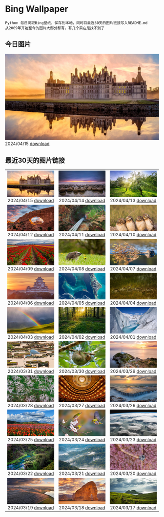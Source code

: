 # Bing Wallpaper

```
Python 每日爬取Bing壁纸，保存到本地，同时将最近30天的图片链接写入README.md
从2009年开始至今的图片大部分都有，有几个实在是找不到了
```



## 今日图片


![](./images/2024/04/15/ChambordCastle_ZH-CN0930093515_1920x1080_2024-04-15.jpg)2024/04/15 [download](./images/2024/04/15/ChambordCastle_ZH-CN0930093515_1920x1080_2024-04-15.jpg)

## 最近30天的图片链接


|      |      |      |
| :----: | :----: | :----: |
|![](./images/2024/04/15/ChambordCastle_ZH-CN0930093515_1920x1080_2024-04-15.jpg)2024/04/15 [download](./images/2024/04/15/ChambordCastle_ZH-CN0930093515_1920x1080_2024-04-15.jpg)|![](./images/2024/04/14/BowlingBallCali_ZH-CN0434558966_1920x1080_2024-04-14.jpg)2024/04/14 [download](./images/2024/04/14/BowlingBallCali_ZH-CN0434558966_1920x1080_2024-04-14.jpg)|![](./images/2024/04/13/SpringApple_ZH-CN0101917345_1920x1080_2024-04-13.jpg)2024/04/13 [download](./images/2024/04/13/SpringApple_ZH-CN0101917345_1920x1080_2024-04-13.jpg)|
|![](./images/2024/04/12/SunsetArchesNP_ZH-CN9875945974_1920x1080_2024-04-12.jpg)2024/04/12 [download](./images/2024/04/12/SunsetArchesNP_ZH-CN9875945974_1920x1080_2024-04-12.jpg)|![](./images/2024/04/11/DragonWaterfall_ZH-CN9580105565_1920x1080_2024-04-11.jpg)2024/04/11 [download](./images/2024/04/11/DragonWaterfall_ZH-CN9580105565_1920x1080_2024-04-11.jpg)|![](./images/2024/04/10/OwlSiblings_ZH-CN9441687518_1920x1080_2024-04-10.jpg)2024/04/10 [download](./images/2024/04/10/OwlSiblings_ZH-CN9441687518_1920x1080_2024-04-10.jpg)|
|![](./images/2024/04/09/SkagitValleyTulips_ZH-CN9034120306_1920x1080_2024-04-09.jpg)2024/04/09 [download](./images/2024/04/09/SkagitValleyTulips_ZH-CN9034120306_1920x1080_2024-04-09.jpg)|![](./images/2024/04/08/HedgehogMeadow_ZH-CN8845586473_1920x1080_2024-04-08.jpg)2024/04/08 [download](./images/2024/04/08/HedgehogMeadow_ZH-CN8845586473_1920x1080_2024-04-08.jpg)|![](./images/2024/04/07/BeaverDenali_ZH-CN8736013851_1920x1080_2024-04-07.jpg)2024/04/07 [download](./images/2024/04/07/BeaverDenali_ZH-CN8736013851_1920x1080_2024-04-07.jpg)|
|![](./images/2024/04/06/JapanHimeji_ZH-CN8344654166_1920x1080_2024-04-06.jpg)2024/04/06 [download](./images/2024/04/06/JapanHimeji_ZH-CN8344654166_1920x1080_2024-04-06.jpg)|![](./images/2024/04/05/BahamasSpace_ZH-CN8053657656_1920x1080_2024-04-05.jpg)2024/04/05 [download](./images/2024/04/05/BahamasSpace_ZH-CN8053657656_1920x1080_2024-04-05.jpg)|![](./images/2024/04/04/AntelopeBotswana_ZH-CN8253323519_1920x1080_2024-04-04.jpg)2024/04/04 [download](./images/2024/04/04/AntelopeBotswana_ZH-CN8253323519_1920x1080_2024-04-04.jpg)|
|![](./images/2024/04/03/KyrgyzstanRainbow_ZH-CN8027219590_1920x1080_2024-04-03.jpg)2024/04/03 [download](./images/2024/04/03/KyrgyzstanRainbow_ZH-CN8027219590_1920x1080_2024-04-03.jpg)|![](./images/2024/04/02/JutlandSpring_ZH-CN7785758539_1920x1080_2024-04-02.jpg)2024/04/02 [download](./images/2024/04/02/JutlandSpring_ZH-CN7785758539_1920x1080_2024-04-02.jpg)|![](./images/2024/04/01/MontBlancGlacier_ZH-CN2918240023_1920x1080_2024-04-01.jpg)2024/04/01 [download](./images/2024/04/01/MontBlancGlacier_ZH-CN2918240023_1920x1080_2024-04-01.jpg)|
|![](./images/2024/03/31/ArdeAlba_ZH-CN6807697569_1920x1080_2024-03-31.jpg)2024/03/31 [download](./images/2024/03/31/ArdeAlba_ZH-CN6807697569_1920x1080_2024-03-31.jpg)|![](./images/2024/03/30/SleepySloth_ZH-CN6084460583_1920x1080_2024-03-30.jpg)2024/03/30 [download](./images/2024/03/30/SleepySloth_ZH-CN6084460583_1920x1080_2024-03-30.jpg)|![](./images/2024/03/29/SouthStackLight_ZH-CN5932471774_1920x1080_2024-03-29.jpg)2024/03/29 [download](./images/2024/03/29/SouthStackLight_ZH-CN5932471774_1920x1080_2024-03-29.jpg)|
|![](./images/2024/03/28/ShanghaiBlossoms_ZH-CN5594677517_1920x1080_2024-03-28.jpg)2024/03/28 [download](./images/2024/03/28/ShanghaiBlossoms_ZH-CN5594677517_1920x1080_2024-03-28.jpg)|![](./images/2024/03/27/TeatroColon_ZH-CN5378730986_1920x1080_2024-03-27.jpg)2024/03/27 [download](./images/2024/03/27/TeatroColon_ZH-CN5378730986_1920x1080_2024-03-27.jpg)|![](./images/2024/03/26/HangRaiVietnam_ZH-CN1601428109_1920x1080_2024-03-26.jpg)2024/03/26 [download](./images/2024/03/26/HangRaiVietnam_ZH-CN1601428109_1920x1080_2024-03-26.jpg)|
|![](./images/2024/03/25/TulipAbbotsford_ZH-CN1401627293_1920x1080_2024-03-25.jpg)2024/03/25 [download](./images/2024/03/25/TulipAbbotsford_ZH-CN1401627293_1920x1080_2024-03-25.jpg)|![](./images/2024/03/24/WhiteEyes_ZH-CN1130380430_1920x1080_2024-03-24.jpg)2024/03/24 [download](./images/2024/03/24/WhiteEyes_ZH-CN1130380430_1920x1080_2024-03-24.jpg)|![](./images/2024/03/23/AmazonClouds_ZH-CN0578911147_1920x1080_2024-03-23.jpg)2024/03/23 [download](./images/2024/03/23/AmazonClouds_ZH-CN0578911147_1920x1080_2024-03-23.jpg)|
|![](./images/2024/03/22/WaikatoWater_ZH-CN0417438809_1920x1080_2024-03-22.jpg)2024/03/22 [download](./images/2024/03/22/WaikatoWater_ZH-CN0417438809_1920x1080_2024-03-22.jpg)|![](./images/2024/03/21/BwindiNationalForest_ZH-CN0436137473_1920x1080_2024-03-21.jpg)2024/03/21 [download](./images/2024/03/21/BwindiNationalForest_ZH-CN0436137473_1920x1080_2024-03-21.jpg)|![](./images/2024/03/20/Springequinox2024_ZH-CN5647214924_1920x1080_2024-03-20.jpg)2024/03/20 [download](./images/2024/03/20/Springequinox2024_ZH-CN5647214924_1920x1080_2024-03-20.jpg)|
|![](./images/2024/03/19/AlmondBloom_ZH-CN9441550492_1920x1080_2024-03-19.jpg)2024/03/19 [download](./images/2024/03/19/AlmondBloom_ZH-CN9441550492_1920x1080_2024-03-19.jpg)|![](./images/2024/03/18/ElephantRock_ZH-CN9293300383_1920x1080_2024-03-18.jpg)2024/03/18 [download](./images/2024/03/18/ElephantRock_ZH-CN9293300383_1920x1080_2024-03-18.jpg)|![](./images/2024/03/17/StFiniansBay_ZH-CN8655586052_1920x1080_2024-03-17.jpg)2024/03/17 [download](./images/2024/03/17/StFiniansBay_ZH-CN8655586052_1920x1080_2024-03-17.jpg)|


